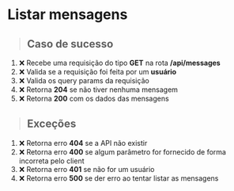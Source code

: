 # Listar mensagens

> ## Caso de sucesso

1. ❌ Recebe uma requisição do tipo **GET** na rota **/api/messages**
2. ❌ Valida se a requisição foi feita por um **usuário**
3. ❌ Valida os query params da requisição
4. ❌ Retorna **204** se não tiver nenhuma mensagem
5. ❌ Retorna **200** com os dados das mensagens

> ## Exceções

1. ❌ Retorna erro **404** se a API não existir
2. ❌ Retorna erro **400** se algum parâmetro for fornecido de forma incorreta pelo client
3. ❌ Retorna erro **401** se não for um usuário
4. ❌ Retorna erro **500** se der erro ao tentar listar as mensagens
